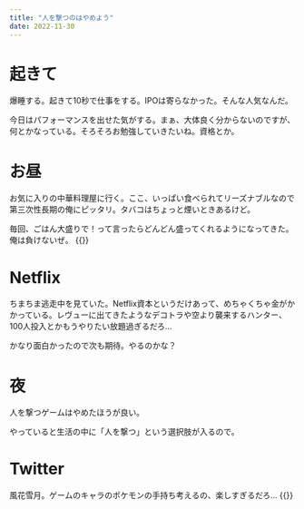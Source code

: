 ```yaml
---
title: "人を撃つのはやめよう"
date: 2022-11-30
---
```



# 起きて
爆睡する。起きて10秒で仕事をする。IPOは寄らなかった。そんな人気なんだ。

今日はパフォーマンスを出せた気がする。まぁ、大体良く分からないのですが、何とかなっている。そろそろお勉強していきたいね。資格とか。

# お昼
お気に入りの中華料理屋に行く。ここ、いっぱい食べられてリーズナブルなので第三次性長期の俺にピッタリ。タバコはちょっと煙いときあるけど。

毎回、ごはん大盛りで！って言ったらどんどん盛ってくれるようになってきた。俺は負けないぜ。
{{<tweet user="dango_bot" id="1597827135590187008">}}

# Netflix
ちまちま逃走中を見ていた。Netflix資本というだけあって、めちゃくちゃ金がかかっている。レヴューに出てきたようなデコトラや空より襲来するハンター、100人投入とかもうやりたい放題過ぎるだろ...

かなり面白かったので次も期待。やるのかな？

# 夜
人を撃つゲームはやめたほうが良い。

やっていると生活の中に「人を撃つ」という選択肢が入るので。

# Twitter
風花雪月。ゲームのキャラのポケモンの手持ち考えるの、楽しすぎるだろ...
{{<tweet user="dango_bot" id="1597952074343677954">}}